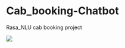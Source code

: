 # Cab_booking-Chatbot
Rasa_NLU cab booking project

<img src ='https://i2.wp.com/www.indianweb2.com/wp-content/uploads/2014/11/online_cab_booking_india.jpg?resize=700%2C320&ssl=1'>
